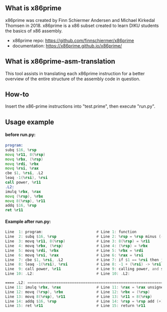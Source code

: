 ## What is x86prime
x86prime was created by Finn Schiermer Andersen and Michael Kirkedal Thomsen in 2018. x86prime is a x86 subset created to learn DIKU students the basics of x86 assembly. 

- x86prime repo: https://github.com/finnschiermer/x86prime
- documentation: https://x86prime.github.io/x86prime/

## What is x86prime-asm-translation
This tool assists in translating each x86prime instruction for a better overview of the entire structure of the
assembly code in question.

## How-to

Insert the x86-prime instructions into "test.prime", then execute "run.py".

## Usage example

#### before run.py:

```asm
program:
subq $16, %rsp
movq %r11, 8(%rsp)
movq %rbx, (%rsp)
movq %rdi, %rbx
movq %rsi, %rax
cbe $1, %rsi, .L2
leaq -1(%rsi), %rsi
call power, %r11
.L2:
imulq %rbx, %rax
movq (%rsp), %rbx
movq 8(%rsp), %r11
addq $16, %rsp
ret %r11
```

#### Example after run.py:

```asm
Line  1: program:                        # Line 1: function
Line  2: subq $16, %rsp                  # Line 2: %rsp = %rsp minus (-) $16
Line  3: movq %r11, 8(%rsp)              # Line 3: 8(%rsp) = %r11
Line  4: movq %rbx, (%rsp)               # Line 4: (%rsp) = %rbx
Line  5: movq %rdi, %rbx                 # Line 5: %rbx = %rdi
Line  6: movq %rsi, %rax                 # Line 6: %rax = %rsi
Line  7: cbe $1, %rsi, .L2               # Line 7: if $1 == %rsi then jump to .L2
Line  8: leaq -1(%rsi), %rsi             # Line 8: -1 + (%rsi) -> %rsi (Add a constant)
Line  9: call power, %r11                # Line 9: calling power, and storing return address in %r11
Line 10: .L2:                            # Line 10: .L2:

==== .L2: =============================================================
Line 11: imulq %rbx, %rax                # Line 11: %rax = %rax unsigned multiplicate (*) %rbx
Line 12: movq (%rsp), %rbx               # Line 12: %rbx = (%rsp)
Line 13: movq 8(%rsp), %r11              # Line 13: %r11 = 8(%rsp)
Line 14: addq $16, %rsp                  # Line 14: %rsp = %rsp add (+) $16
Line 15: ret %r11                        # Line 15: return %r11
```
